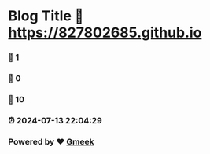 # Blog Title :link: https://827802685.github.io 
### :page_facing_up: [1](https://827802685.github.io/tag.html) 
### :speech_balloon: 0 
### :hibiscus: 10 
### :alarm_clock: 2024-07-13 22:04:29 
### Powered by :heart: [Gmeek](https://github.com/Meekdai/Gmeek)
